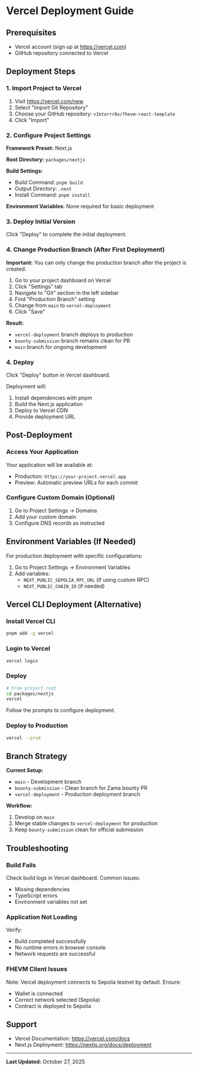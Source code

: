 # Vercel Deployment Guide

## Prerequisites

- Vercel account (sign up at https://vercel.com)
- GitHub repository connected to Vercel

## Deployment Steps

### 1. Import Project to Vercel

1. Visit https://vercel.com/new
2. Select "Import Git Repository"
3. Choose your GitHub repository: `v1ktorrr0x/fhevm-react-template`
4. Click "Import"

### 2. Configure Project Settings

**Framework Preset:** Next.js

**Root Directory:** `packages/nextjs`

**Build Settings:**
- Build Command: `pnpm build`
- Output Directory: `.next`
- Install Command: `pnpm install`

**Environment Variables:**
None required for basic deployment

### 3. Deploy Initial Version

Click "Deploy" to complete the initial deployment.

### 4. Change Production Branch (After First Deployment)

**Important:** You can only change the production branch after the project is created.

1. Go to your project dashboard on Vercel
2. Click "Settings" tab
3. Navigate to "Git" section in the left sidebar
4. Find "Production Branch" setting
5. Change from `main` to `vercel-deployment`
6. Click "Save"

**Result:**
- `vercel-deployment` branch deploys to production
- `bounty-submission` branch remains clean for PR
- `main` branch for ongoing development

### 4. Deploy

Click "Deploy" button in Vercel dashboard.

Deployment will:
1. Install dependencies with pnpm
2. Build the Next.js application
3. Deploy to Vercel CDN
4. Provide deployment URL

## Post-Deployment

### Access Your Application

Your application will be available at:
- Production: `https://your-project.vercel.app`
- Preview: Automatic preview URLs for each commit

### Configure Custom Domain (Optional)

1. Go to Project Settings → Domains
2. Add your custom domain
3. Configure DNS records as instructed

## Environment Variables (If Needed)

For production deployment with specific configurations:

1. Go to Project Settings → Environment Variables
2. Add variables:
   - `NEXT_PUBLIC_SEPOLIA_RPC_URL` (if using custom RPC)
   - `NEXT_PUBLIC_CHAIN_ID` (if needed)

## Vercel CLI Deployment (Alternative)

### Install Vercel CLI

```bash
pnpm add -g vercel
```

### Login to Vercel

```bash
vercel login
```

### Deploy

```bash
# From project root
cd packages/nextjs
vercel
```

Follow the prompts to configure deployment.

### Deploy to Production

```bash
vercel --prod
```

## Branch Strategy

**Current Setup:**
- `main` - Development branch
- `bounty-submission` - Clean branch for Zama bounty PR
- `vercel-deployment` - Production deployment branch

**Workflow:**
1. Develop on `main`
2. Merge stable changes to `vercel-deployment` for production
3. Keep `bounty-submission` clean for official submission

## Troubleshooting

### Build Fails

Check build logs in Vercel dashboard. Common issues:
- Missing dependencies
- TypeScript errors
- Environment variables not set

### Application Not Loading

Verify:
- Build completed successfully
- No runtime errors in browser console
- Network requests are successful

### FHEVM Client Issues

Note: Vercel deployment connects to Sepolia testnet by default. Ensure:
- Wallet is connected
- Correct network selected (Sepolia)
- Contract is deployed to Sepolia

## Support

- Vercel Documentation: https://vercel.com/docs
- Next.js Deployment: https://nextjs.org/docs/deployment

---

**Last Updated:** October 27, 2025
